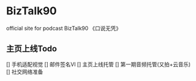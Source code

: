 # BizTalk90
official site for podcast BizTalk90 《口说无凭》

## 主页上线Todo

[] 手机适配视觉
[] 邮件签名VI
[] 主页上线托管
[] 第一期音频托管(又拍+云音乐)
[] 社交网络准备
